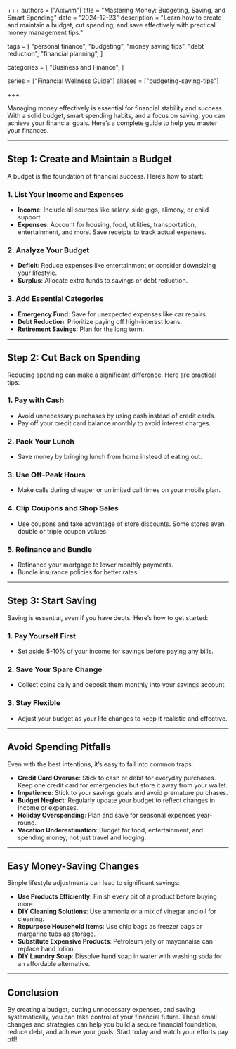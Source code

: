 +++
authors = ["Aixwim"]
title = "Mastering Money: Budgeting, Saving, and Smart Spending"
date = "2024-12-23"
description = "Learn how to create and maintain a budget, cut spending, and save effectively with practical money management tips."

tags = [
"personal finance",
"budgeting",
"money saving tips",
"debt reduction",
"financial planning",
]

categories = [
"Business and Finance",
]

series = ["Financial Wellness Guide"]
aliases = ["budgeting-saving-tips"]

+++

Managing money effectively is essential for financial stability and success. With a solid budget, smart spending habits, and a focus on saving, you can achieve your financial goals. Here’s a complete guide to help you master your finances.

<!--more-->

---

## Step 1: Create and Maintain a Budget  

A budget is the foundation of financial success. Here’s how to start:  

### **1. List Your Income and Expenses**  
- **Income**: Include all sources like salary, side gigs, alimony, or child support.  
- **Expenses**: Account for housing, food, utilities, transportation, entertainment, and more. Save receipts to track actual expenses.  

### **2. Analyze Your Budget**  
- **Deficit**: Reduce expenses like entertainment or consider downsizing your lifestyle.  
- **Surplus**: Allocate extra funds to savings or debt reduction.  

### **3. Add Essential Categories**  
- **Emergency Fund**: Save for unexpected expenses like car repairs.  
- **Debt Reduction**: Prioritize paying off high-interest loans.  
- **Retirement Savings**: Plan for the long term.  

---

## Step 2: Cut Back on Spending  

Reducing spending can make a significant difference. Here are practical tips:  

### **1. Pay with Cash**  
- Avoid unnecessary purchases by using cash instead of credit cards.  
- Pay off your credit card balance monthly to avoid interest charges.  

### **2. Pack Your Lunch**  
- Save money by bringing lunch from home instead of eating out.  

### **3. Use Off-Peak Hours**  
- Make calls during cheaper or unlimited call times on your mobile plan.  

### **4. Clip Coupons and Shop Sales**  
- Use coupons and take advantage of store discounts. Some stores even double or triple coupon values.  

### **5. Refinance and Bundle**  
- Refinance your mortgage to lower monthly payments.  
- Bundle insurance policies for better rates.  

---

## Step 3: Start Saving  

Saving is essential, even if you have debts. Here’s how to get started:  

### **1. Pay Yourself First**  
- Set aside 5-10% of your income for savings before paying any bills.  

### **2. Save Your Spare Change**  
- Collect coins daily and deposit them monthly into your savings account.  

### **3. Stay Flexible**  
- Adjust your budget as your life changes to keep it realistic and effective.  

---

## Avoid Spending Pitfalls  

Even with the best intentions, it’s easy to fall into common traps:  

- **Credit Card Overuse**: Stick to cash or debit for everyday purchases. Keep one credit card for emergencies but store it away from your wallet.  
- **Impatience**: Stick to your savings goals and avoid premature purchases.  
- **Budget Neglect**: Regularly update your budget to reflect changes in income or expenses.  
- **Holiday Overspending**: Plan and save for seasonal expenses year-round.  
- **Vacation Underestimation**: Budget for food, entertainment, and spending money, not just travel and lodging.  

---

## Easy Money-Saving Changes  

Simple lifestyle adjustments can lead to significant savings:  

- **Use Products Efficiently**: Finish every bit of a product before buying more.  
- **DIY Cleaning Solutions**: Use ammonia or a mix of vinegar and oil for cleaning.  
- **Repurpose Household Items**: Use chip bags as freezer bags or margarine tubs as storage.  
- **Substitute Expensive Products**: Petroleum jelly or mayonnaise can replace hand lotion.  
- **DIY Laundry Soap**: Dissolve hand soap in water with washing soda for an affordable alternative.  

---

## Conclusion  

By creating a budget, cutting unnecessary expenses, and saving systematically, you can take control of your financial future. These small changes and strategies can help you build a secure financial foundation, reduce debt, and achieve your goals. Start today and watch your efforts pay off!
